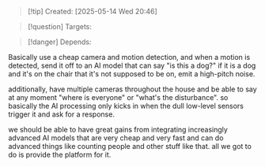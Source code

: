 
>[!tip] Created: [2025-05-14 Wed 20:46]

>[!question] Targets: 

>[!danger] Depends: 

Basically use a cheap camera and motion detection, and when a motion is detected, send it off to an AI model that can say "is this a dog?" if it is a dog and it's on the chair that it's not supposed to be on, emit a high-pitch noise.

additionally, have multiple cameras throughout the house and be able to say at any moment "where is everyone" or "what's the disturbance". so basically the AI processing only kicks in when the dull low-level sensors trigger it and ask for a response.

we should be able to have great gains from integrating increasingly advanced AI models that are very cheap and very fast and can do advanced things like counting people and other stuff like that. all we got to do is provide the platform for it. 